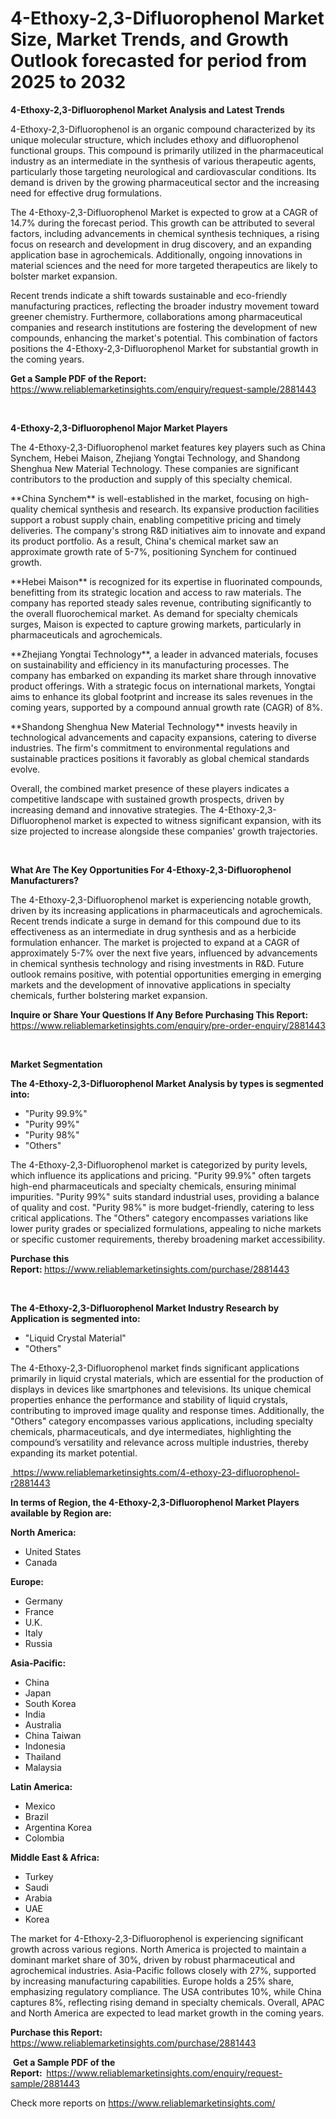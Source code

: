 <p><h1>4-Ethoxy-2,3-Difluorophenol Market Size, Market Trends, and Growth Outlook forecasted for period from 2025 to 2032</h1></p><p><strong>4-Ethoxy-2,3-Difluorophenol Market Analysis and Latest Trends</strong></p>
<p><p>4-Ethoxy-2,3-Difluorophenol is an organic compound characterized by its unique molecular structure, which includes ethoxy and difluorophenol functional groups. This compound is primarily utilized in the pharmaceutical industry as an intermediate in the synthesis of various therapeutic agents, particularly those targeting neurological and cardiovascular conditions. Its demand is driven by the growing pharmaceutical sector and the increasing need for effective drug formulations.</p><p>The 4-Ethoxy-2,3-Difluorophenol Market is expected to grow at a CAGR of 14.7% during the forecast period. This growth can be attributed to several factors, including advancements in chemical synthesis techniques, a rising focus on research and development in drug discovery, and an expanding application base in agrochemicals. Additionally, ongoing innovations in material sciences and the need for more targeted therapeutics are likely to bolster market expansion.</p><p>Recent trends indicate a shift towards sustainable and eco-friendly manufacturing practices, reflecting the broader industry movement toward greener chemistry. Furthermore, collaborations among pharmaceutical companies and research institutions are fostering the development of new compounds, enhancing the market's potential. This combination of factors positions the 4-Ethoxy-2,3-Difluorophenol Market for substantial growth in the coming years.</p></p>
<p><strong>Get a Sample PDF of the Report:&nbsp;</strong> <a href="https://www.reliablemarketinsights.com/enquiry/request-sample/2881443?utm_campaign=2182&utm_medium=2&utm_source=Github&utm_content=ia&utm_term=12032025&utm_id=4-ethoxy-23-difluorophenol">https://www.reliablemarketinsights.com/enquiry/request-sample/2881443</a></p>
<p>&nbsp;</p>
<p><strong>4-Ethoxy-2,3-Difluorophenol Major Market Players</strong></p>
<p><p>The 4-Ethoxy-2,3-Difluorophenol market features key players such as China Synchem, Hebei Maison, Zhejiang Yongtai Technology, and Shandong Shenghua New Material Technology. These companies are significant contributors to the production and supply of this specialty chemical.</p><p>**China Synchem** is well-established in the market, focusing on high-quality chemical synthesis and research. Its expansive production facilities support a robust supply chain, enabling competitive pricing and timely deliveries. The company's strong R&D initiatives aim to innovate and expand its product portfolio. As a result, China's chemical market saw an approximate growth rate of 5-7%, positioning Synchem for continued growth.</p><p>**Hebei Maison** is recognized for its expertise in fluorinated compounds, benefitting from its strategic location and access to raw materials. The company has reported steady sales revenue, contributing significantly to the overall fluorochemical market. As demand for specialty chemicals surges, Maison is expected to capture growing markets, particularly in pharmaceuticals and agrochemicals.</p><p>**Zhejiang Yongtai Technology**, a leader in advanced materials, focuses on sustainability and efficiency in its manufacturing processes. The company has embarked on expanding its market share through innovative product offerings. With a strategic focus on international markets, Yongtai aims to enhance its global footprint and increase its sales revenues in the coming years, supported by a compound annual growth rate (CAGR) of 8%.</p><p>**Shandong Shenghua New Material Technology** invests heavily in technological advancements and capacity expansions, catering to diverse industries. The firm's commitment to environmental regulations and sustainable practices positions it favorably as global chemical standards evolve.</p><p>Overall, the combined market presence of these players indicates a competitive landscape with sustained growth prospects, driven by increasing demand and innovative strategies. The 4-Ethoxy-2,3-Difluorophenol market is expected to witness significant expansion, with its size projected to increase alongside these companies' growth trajectories.</p></p>
<p>&nbsp;</p>
<p><strong>What Are The Key Opportunities For 4-Ethoxy-2,3-Difluorophenol Manufacturers?</strong></p>
<p><p>The 4-Ethoxy-2,3-Difluorophenol market is experiencing notable growth, driven by its increasing applications in pharmaceuticals and agrochemicals. Recent trends indicate a surge in demand for this compound due to its effectiveness as an intermediate in drug synthesis and as a herbicide formulation enhancer. The market is projected to expand at a CAGR of approximately 5-7% over the next five years, influenced by advancements in chemical synthesis technology and rising investments in R&D. Future outlook remains positive, with potential opportunities emerging in emerging markets and the development of innovative applications in specialty chemicals, further bolstering market expansion.</p></p>
<p><strong>Inquire or Share Your Questions If Any Before Purchasing This Report:</strong> <a href="https://www.reliablemarketinsights.com/enquiry/pre-order-enquiry/2881443?utm_campaign=2182&utm_medium=2&utm_source=Github&utm_content=ia&utm_term=12032025&utm_id=4-ethoxy-23-difluorophenol">https://www.reliablemarketinsights.com/enquiry/pre-order-enquiry/2881443</a></p>
<p>&nbsp;</p>
<p><strong>Market Segmentation</strong></p>
<p><strong>The 4-Ethoxy-2,3-Difluorophenol Market Analysis by types is segmented into:</strong></p>
<p><ul><li>"Purity 99.9%"</li><li>"Purity 99%"</li><li>"Purity 98%"</li><li>"Others"</li></ul></p>
<p><p>The 4-Ethoxy-2,3-Difluorophenol market is categorized by purity levels, which influence its applications and pricing. "Purity 99.9%" often targets high-end pharmaceuticals and specialty chemicals, ensuring minimal impurities. "Purity 99%" suits standard industrial uses, providing a balance of quality and cost. "Purity 98%" is more budget-friendly, catering to less critical applications. The "Others" category encompasses variations like lower purity grades or specialized formulations, appealing to niche markets or specific customer requirements, thereby broadening market accessibility.</p></p>
<p><strong>Purchase this Report:&nbsp;</strong><a href="https://www.reliablemarketinsights.com/purchase/2881443?utm_campaign=2182&utm_medium=2&utm_source=Github&utm_content=ia&utm_term=12032025&utm_id=4-ethoxy-23-difluorophenol">https://www.reliablemarketinsights.com/purchase/2881443</a></p>
<p>&nbsp;</p>
<p><strong>The 4-Ethoxy-2,3-Difluorophenol Market Industry Research by Application is segmented into:</strong></p>
<p><ul><li>"Liquid Crystal Material"</li><li>"Others"</li></ul></p>
<p><p>The 4-Ethoxy-2,3-Difluorophenol market finds significant applications primarily in liquid crystal materials, which are essential for the production of displays in devices like smartphones and televisions. Its unique chemical properties enhance the performance and stability of liquid crystals, contributing to improved image quality and response times. Additionally, the "Others" category encompasses various applications, including specialty chemicals, pharmaceuticals, and dye intermediates, highlighting the compound’s versatility and relevance across multiple industries, thereby expanding its market potential.</p></p>
<p><a href="https://www.reliablemarketinsights.com/4-ethoxy-23-difluorophenol-r2881443?utm_campaign=2182&utm_medium=2&utm_source=Github&utm_content=ia&utm_term=12032025&utm_id=4-ethoxy-23-difluorophenol">&nbsp;https://www.reliablemarketinsights.com/4-ethoxy-23-difluorophenol-r2881443</a></p>
<p><strong>In terms of Region, the 4-Ethoxy-2,3-Difluorophenol Market Players available by Region are:</strong></p>
<p>
    <p> <strong> North America: </strong>
        <ul>
            <li>United States</li>
            <li>Canada</li>
        </ul>
        </p> 
    <p> <strong> Europe: </strong>
        <ul>
            <li>Germany</li>
            <li>France</li>
            <li>U.K.</li>
            <li>Italy</li>
            <li>Russia</li>
        </ul>
        </p> 
    <p> <strong> Asia-Pacific: </strong>
        <ul>
            <li>China</li>
            <li>Japan</li>
            <li>South Korea</li>
            <li>India</li>
            <li>Australia</li>
            <li>China Taiwan</li>
            <li>Indonesia</li>
            <li>Thailand</li>
            <li>Malaysia</li>
        </ul>
        </p> 
    <p> <strong> Latin America: </strong>
        <ul>
            <li>Mexico</li>
            <li>Brazil</li>
            <li>Argentina Korea</li>
            <li>Colombia</li>
        </ul>
        </p> 
    <p> <strong> Middle East & Africa: </strong>
        <ul>
            <li>Turkey</li>
            <li>Saudi</li>
            <li>Arabia</li>
            <li>UAE</li>
            <li>Korea</li>
        </ul>
    </p>
    </p>
<p><p>The market for 4-Ethoxy-2,3-Difluorophenol is experiencing significant growth across various regions. North America is projected to maintain a dominant market share of 30%, driven by robust pharmaceutical and agrochemical industries. Asia-Pacific follows closely with 27%, supported by increasing manufacturing capabilities. Europe holds a 25% share, emphasizing regulatory compliance. The USA contributes 10%, while China captures 8%, reflecting rising demand in specialty chemicals. Overall, APAC and North America are expected to lead market growth in the coming years.</p></p>
<p><strong>Purchase this Report: </strong><a href="https://www.reliablemarketinsights.com/purchase/2881443?utm_campaign=2182&utm_medium=2&utm_source=Github&utm_content=ia&utm_term=12032025&utm_id=4-ethoxy-23-difluorophenol">https://www.reliablemarketinsights.com/purchase/2881443</a></p>
<p>&nbsp;<strong>Get a Sample PDF of the Report:&nbsp;&nbsp;</strong><a href="https://www.reliablemarketinsights.com/enquiry/request-sample/2881443?utm_campaign=2182&utm_medium=2&utm_source=Github&utm_content=ia&utm_term=12032025&utm_id=4-ethoxy-23-difluorophenol">https://www.reliablemarketinsights.com/enquiry/request-sample/2881443</a></p>
<p><strong></strong></p>
<p>Check more reports on <a href="https://www.reliablemarketinsights.com/?utm_campaign=2182&utm_medium=2&utm_source=Github&utm_content=ia&utm_term=12032025&utm_id=4-ethoxy-23-difluorophenol">https://www.reliablemarketinsights.com/</a></p>